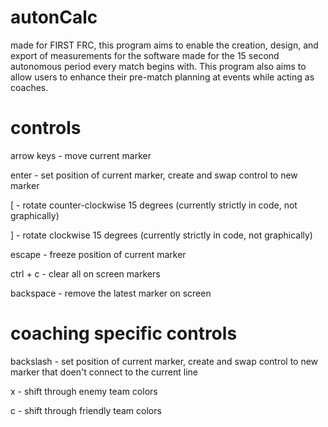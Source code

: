# autonCalc
made for FIRST FRC, this program aims to enable the creation, design, and export of measurements for the software made for the 15 second autonomous period every match begins with. This program also aims to allow users to enhance their pre-match planning at events while acting as coaches.

# controls
arrow keys - move current marker

enter - set position of current marker, create and swap control to new marker

\[ - rotate counter-clockwise 15 degrees (currently strictly in code, not graphically)

\] - rotate clockwise 15 degrees (currently strictly in code, not graphically)

escape - freeze position of current marker

ctrl + c - clear all on screen markers

backspace - remove the latest marker on screen

# coaching specific controls
backslash - set position of current marker, create and swap control to new marker that doen't connect to the current line

x - shift through enemy team colors

c - shift through friendly team colors
